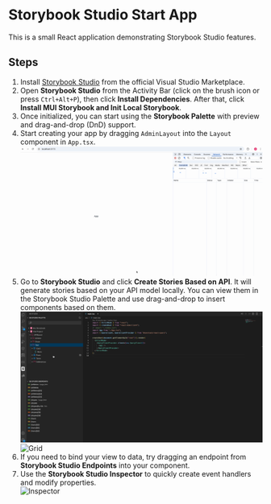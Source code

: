 # Storybook Studio Start App

This is a small React application demonstrating Storybook Studio features.

## Steps

1. Install [Storybook Studio](https://marketplace.visualstudio.com/items?itemName=haulmont-tech-ltd.storybook-studio) from the official Visual Studio Marketplace.  
2. Open **Storybook Studio** from the Activity Bar (click on the brush icon or press `Ctrl+Alt+P`), then click **Install Dependencies**. After that, click **Install MUI Storybook and Init Local Storybook**.  
3. Once initialized, you can start using the **Storybook Palette** with preview and drag-and-drop (DnD) support.  
4. Start creating your app by dragging `AdminLayout` into the `Layout` component in `App.tsx`.  
   ![Layout Insertion](./layout-insertion.gif)
5. Go to **Storybook Studio** and click **Create Stories Based on API**. It will generate stories based on your API model locally. You can view them in the Storybook Studio Palette and use drag-and-drop to insert components based on them.  
   ![Generated Stories Demo](./generated-stories-demo.gif)  
   ![Grid](./grid.gif)
6. If you need to bind your view to data, try dragging an endpoint from **Storybook Studio Endpoints** into your component.  
7. Use the **Storybook Studio Inspector** to quickly create event handlers and modify properties.  
   ![Inspector](./inspector.gif)